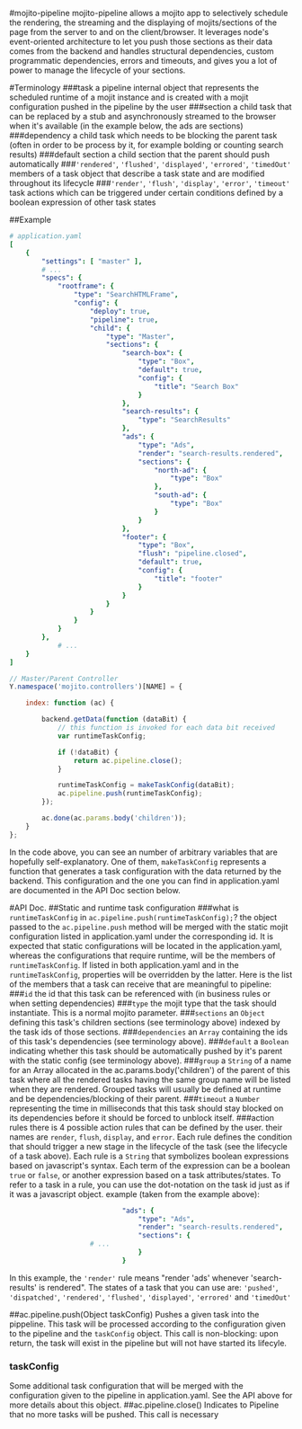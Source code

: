 #mojito-pipeline
mojito-pipeline allows a mojito app to selectively schedule the rendering, the streaming and the displaying of mojits/sections of the page from the server to and on the client/browser. It leverages node's event-oriented architecture to let you push those sections as their data comes from the backend and handles structural dependencies, custom programmatic dependencies, errors and timeouts, and gives you a lot of power to manage the lifecycle of your sections.

#Terminology
###task
a pipeline internal object that represents the scheduled runtime of a mojit instance and is created with a mojit configuration pushed in the pipeline by the user
###section
a child task that can be replaced by a stub and asynchronously streamed to the browser when it's available (in the example below, the ads are sections)
###dependency
a child task which needs to be blocking the parent task (often in order to be process by it, for example bolding or counting search results)
###default section
a child section that the parent should push automatically
###`'rendered'`, `'flushed'`, `'displayed'`, `'errored'`, `'timedOut'`
members of a task object that describe a task state and are modified throughout its lifecycle
###`'render'`, `'flush'`, `'display'`, `'error'`, `'timeout'`
task actions which can be triggered under certain conditions defined by a boolean expression of other task states

##Example
```yaml
# application.yaml
[
    {
        "settings": [ "master" ],
        # ...
        "specs": {
            "rootframe": {
                "type": "SearchHTMLFrame",
                "config": {
                    "deploy": true,
                    "pipeline": true,
                    "child": {
                        "type": "Master",
                        "sections": {
                            "search-box": {
                                "type": "Box",
                                "default": true,
                                "config": {
                                    "title": "Search Box"
                                }
                            },
                            "search-results": {
                                "type": "SearchResults"
                            },
                            "ads": {
                                "type": "Ads",
                                "render": "search-results.rendered",
                                "sections": {
                                    "north-ad": {
                                        "type": "Box"
                                    },
                                    "south-ad": {
                                        "type": "Box"
                                    }
                                }
                            },
                            "footer": {
                                "type": "Box",
                                "flush": "pipeline.closed",
                                "default": true,
                                "config": {
                                    "title": "footer"
                                }
                            }
                        }
                    }
                }
            }
        },
            # ...
    }
]
```
```javascript
// Master/Parent Controller
Y.namespace('mojito.controllers')[NAME] = {

    index: function (ac) {

        backend.getData(function (dataBit) {
            // this function is invoked for each data bit received
            var runtimeTaskConfig;

            if (!dataBit) {
                return ac.pipeline.close();
            }

            runtimeTaskConfig = makeTaskConfig(dataBit);
            ac.pipeline.push(runtimeTaskConfig);
        });

        ac.done(ac.params.body('children'));
    }
};
```
In the code above, you can see an number of arbitrary variables that are hopefully self-explanatory. One of them, `makeTaskConfig` represents a function that generates a task configuration with the data returned by the backend. This configuration and the one you can find in application.yaml are documented in the API Doc section below.

#API Doc.
##Static and runtime task configuration
###what is `runtimeTaskConfig` in `ac.pipeline.push(runtimeTaskConfig);`?
the object passed to the `ac.pipeline.push` method will be merged with the static mojit configuration listed in application.yaml under the corresponding id. It is expected that static configurations will be located in the application.yaml, whereas the configurations that require runtime, will be the members of `runtimeTaskConfig`. If listed in both application.yaml and in the `runtimeTaskConfig`, properties will be overridden by the latter.
Here is the list of the members that a task can receive that are meaningful to pipeline:
###`id`
the id that this task can be referenced with (in business rules or when setting dependencies)
###`type`
the mojit type that the task should instantiate. This is a normal mojito parameter.
###`sections`
an `Object` defining this task's children sections (see terminology above) indexed by the task ids of those sections.
###`dependencies`
an `Array` containing the ids of this task's dependencies (see terminology above).
###`default`
a `Boolean` indicating whether this task should be automatically pushed by it's parent with the static config (see terminology above).
###`group`
a `String` of a name for an Array allocated in the ac.params.body('children') of the parent of this task where all the rendered tasks having the same group name will be listed when they are rendered. Grouped tasks will usually be defined at runtime and be dependencies/blocking of their parent.
###`timeout`
a `Number` representing the time in milliseconds that this task should stay blocked on its dependencies before it should be forced to unblock itself.
###action rules
there is 4 possible action rules that can be defined by the user. their names are `render`, `flush`, `display`, and `error`. 
Each rule defines the condition that should trigger a new stage in the lifecycle of the task (see the lifecycle of a task above). 
Each rule is a `String` that symbolizes boolean expressions based on javascript's syntax. Each term of the expression can be a boolean `true` or `false`, or another expression based on a task attributes/states. To refer to a task in a rule, you can use the dot-notation on the task id just as if it was a javascript object. example (taken from the example above): 
```yaml
                            "ads": {
                                "type": "Ads",
                                "render": "search-results.rendered",
                                "sections": {
					# ...
                                }
                            }
```
In this example, the `'render'` rule means "render 'ads' whenever 'search-results' is rendered". The states of a task that you can use are: `'pushed'`, `'dispatched'`, `'rendered'`, `'flushed'`, `'displayed'`, `'errored'` and `'timedOut'`

##ac.pipeline.push(Object taskConfig)
Pushes a given task into the pippeline. This task will be processed according to the configuration given to the pipeline and the `taskConfig` object. This call is non-blocking: upon return, the task will exist in the pipeline but will not have started its lifecyle.
### taskConfig
Some additional task configuration that will be merged with the configuration given to the pipeline in application.yaml. See the API above for more details about this object.
##ac.pipeline.close()
Indicates to Pipeline that no more tasks will be pushed. This call is necessary 
